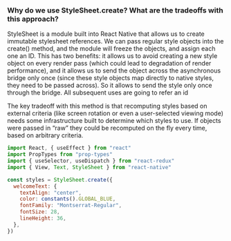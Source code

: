 ### Why do we use StyleSheet.create? What are the tradeoffs with this approach?

StyleSheet is a module built into React Native that allows us to create immutable stylesheet references. We can pass regular style objects into the create() method, and the module will freeze the objects, and assign each one an ID. This has two benefits: it allows us to avoid creating a new style object on every render pass (which could lead to degradation of render performance), and it allows us to send the object across the asynchronous bridge only once (since these style objects map directly to native styles, they need to be passed across). So it allows to send the style only once through the bridge. All subsequent uses are going to refer an id

The key tradeoff with this method is that recomputing styles based on external criteria (like screen rotation or even a user-selected viewing mode) needs some infrastructure built to determine which styles to use. If objects were passed in “raw” they could be recomputed on the fly every time, based on arbitrary criteria.

```js
import React, { useEffect } from "react"
import PropTypes from "prop-types"
import { useSelector, useDispatch } from "react-redux"
import { View, Text, StyleSheet } from "react-native"

const styles = StyleSheet.create({
  welcomeText: {
    textAlign: "center",
    color: constants().GLOBAL_BLUE,
    fontFamily: "Montserrat-Regular",
    fontSize: 28,
    lineHeight: 36,
  },
})
```
